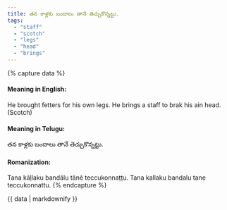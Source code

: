 ```yaml
---
title: తన కాళ్లకు బందాలు తానే తెచ్చుకొన్నట్టు.
tags:
  - "staff"
  - "scotch"
  - "legs"
  - "head"
  - "brings"
---
```


{% capture data %}
#### Meaning in English:
He brought fetters for his own legs.
He brings a staff to brak his ain head. (Scotch)

#### Meaning in Telugu:
తన కాళ్లకు బందాలు తానే తెచ్చుకొన్నట్టు.

#### Romanization:
Tana kāḷlaku bandālu tānē teccukonnaṭṭu.
Tana kallaku bandalu tane teccukonnattu.
{% endcapture %}

{{ data | markdownify }}

